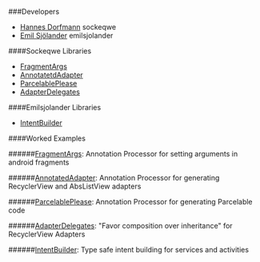 ###Developers
 - [Hannes Dorfmann][0] sockeqwe
 - [Emil Sjölander][1] emilsjolander


####Sockeqwe Libraries
- [FragmentArgs][2]
- [AnnotatetdAdapter][3]
- [ParcelablePlease][4]
- [AdapterDelegates][5]


####Emilsjolander Libraries
- [IntentBuilder][6]


####Worked Examples

######[FragmentArgs][7]: Annotation Processor for setting arguments in android fragments

######[AnnotatedAdapter][8]: Annotation Processor for generating RecyclerView and AbsListView adapters

######[ParcelablePlease][9]: Annotation Processor for generating Parcelable code

######[AdapterDelegates][10]: "Favor composition over inheritance" for RecyclerView Adapters

######[IntentBuilder][11]: Type safe intent building for services and activities



[0]: https://github.com/sockeqwe
[1]: https://github.com/emilsjolander

[2]: https://github.com/sockeqwe/fragmentArgs
[3]: https://github.com/sockeqwe/annotatedAdapter
[4]: https://github.com/sockeqwe/parcelablePlease
[5]: https://github.com/sockeqwe/adapterDelegates

[6]: https://github.com/emilsjolander/IntentBuilder

[7]: https://github.com/ersin-ertan/SockeqweExamples/tree/master/fragmentargs/src/main/java/com/nullcognition/fragmentargs
[8]: https://github.com/ersin-ertan/SockeqweExamples/tree/master/annotatedadapter/src/main/java/com/nullcognition/annotatedadapter
[9]: https://github.com/ersin-ertan/SockeqweExamples/tree/master/parcelableplease/src/main/java/com/nullcognition/parcelableplease
[10]: https://github.com/ersin-ertan/SockeqweExamples/tree/master/adapterdelegates/src/main/java/com/nullcognition/adapterdelegates

[11]: https://github.com/ersin-ertan/SockeqweExamples/tree/master/intentbuilder/src/main/java/com/nullcognition/intentbuilder
